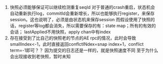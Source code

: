 1. 快照必须能够保证可以继续检测重复seqId 
对于普通的crash重启，状态机会自动重新执行log，commitId会重新增长，所以也能够执行register，来保存session。这也说明了，必须是由状态机来保存session
而假设使用了快照的话，register等log都会消失，所以需要保存的有：state map；所有的有效的会话；
lastApplied不用快照，apply chan中有index
2. 存在接受到了比自己的快照老的节点的AE rpc的情况，此时会导致smallIndex<-1，此时直接返回conflctINdex=snap index+1，conflict term=-1即可？？
因为提交的日志还是一样的，就是快照速度不同
至于为什么会出现接收到老快照，暂时未知